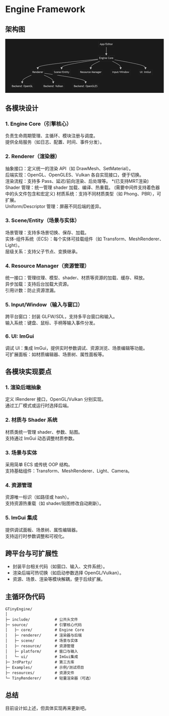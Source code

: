 # Engine Framework
## 架构图
![Engine Framework Architecture](articleImages/framework.png)
## 各模块设计
### 1. Engine Core（引擎核心）
负责生命周期管理、主循环、模块注册与调度。  
提供全局服务（如日志、配置、时间、事件分发）。  
### 2. Renderer（渲染器）
抽象接口：定义统一的渲染 API（如 DrawMesh、SetMaterial）。  
后端实现：OpenGL、OpenGLES、Vulkan 各自实现接口，便于切换。  
渲染流程：支持多 Pass、延迟/前向渲染、后处理等。  *(已支持MRT渲染)
Shader 管理：统一管理 shader 加载、编译、热重载。 (需要中间件支持着色器中的头文件包含和宏定义) 
材质系统：支持不同材质类型（如 Phong、PBR），可扩展。  
Uniform/Descriptor 管理：屏蔽不同后端的差异。  
### 3. Scene/Entity（场景与实体）  
场景管理：支持多场景切换、保存、加载。  
实体-组件系统（ECS）：每个实体可挂载组件（如 Transform、MeshRenderer、Light）。  
层级关系：支持父子节点、变换继承。  
### 4. Resource Manager（资源管理）
统一接口：管理纹理、模型、shader、材质等资源的加载、缓存、释放。  
异步加载：支持后台加载大资源。  
引用计数：防止资源泄漏。  
### 5. Input/Window（输入与窗口）
跨平台窗口：封装 GLFW/SDL，支持多平台窗口和输入。  
输入系统：键盘、鼠标、手柄等输入事件分发。  
### 6. UI: ImGui
调试 UI：集成 ImGui，提供实时参数调试、资源浏览、场景编辑等功能。  
可扩展面板：如材质编辑器、场景树、属性面板等。  
## 各模块实现要点
### 1. 渲染后端抽象
定义 IRenderer 接口，OpenGL/Vulkan 分别实现。  
通过工厂模式或运行时选择后端。  
### 2. 材质与 Shader 系统
材质类统一管理 shader、参数、贴图。  
支持通过 ImGui 动态调整材质参数。  
### 3. 场景与实体
采用简单 ECS 或传统 OOP 结构。  
支持基础组件：Transform、MeshRenderer、Light、Camera。  
### 4. 资源管理
资源唯一标识（如路径或 hash）。  
支持资源热重载（如 shader/贴图修改自动刷新）。  
### 5. ImGui 集成
提供调试面板、场景树、属性编辑器。  
支持运行时参数调整和可视化。  
## 跨平台与可扩展性
- 封装平台相关代码（如窗口、输入、文件系统）。
- 渲染后端可热切换（如启动参数选择 OpenGL/Vulkan）。  
- 资源、场景、渲染等模块解耦，便于后续扩展。  

## 主循环伪代码
```
GTinyEngine/
│
├─ include/           # 公共头文件
├─ source/            # 引擎核心代码
│   ├─ core/          # Engine Core
│   ├─ renderer/      # 渲染器与后端
│   ├─ scene/         # 场景与实体
│   ├─ resource/      # 资源管理
│   ├─ platform/      # 窗口与输入
│   └─ ui/            # ImGui集成
├─ 3rdParty/          # 第三方库
├─ Examples/          # 示例/测试项目
├─ resources/         # 资源文件
└─ TinyRenderer/      # 轻量渲染器（可选）
```

## 总结
目前设计如上述，但具体实现再来更新吧。
